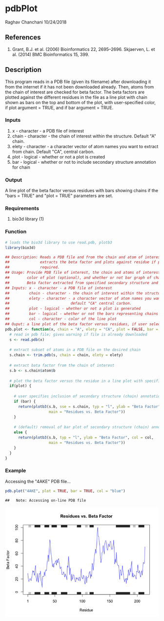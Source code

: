pdbPlot
================
Raghav Chanchani
10/24/2018

References
----------

1.  Grant, B.J. et al. (2006) Bioinformatics 22, 2695–2696. Skjaerven, L. et al. (2014) BMC Bioinformatics 15, 399.

Description
-----------

This program reads in a PDB file (given its filename) after downloading it from the internet if it has not been downloaded already. Then, atoms from the chain of interest are checked for beta factor. The beta factors are plotted against the different residues in the file as a line plot with chain shown as bars on the top and bottom of the plot, with user-specified color, if plot argument = TRUE, and if bar argument = TRUE.

### Inputs

1.  x - character - a PDB file of interest
2.  chain - character - the chain of interest within the structure. Default "A" chain.
3.  elety - character - a character vector of atom names you want to extract from chain. Default "CA", central carbon.
4.  plot - logical - whether or not a plot is created
5.  bar - logical - whether or not to include secondary structure annotation for chain

### Output

A line plot of the beta factor versus residues with bars showing chains if the "bars = TRUE" and "plot = TRUE" parameters are set.

### Requirements

1.  bio3d library (1)

### Function

``` r
# loads the bio3d library to use read.pdb, plotb3
library(bio3d)
```

``` r
## Description: Reads a PDB file and from the chain and atom of interest,
##              extracts the beta factor and plots against residue if plot is
##              required.
## Usage: Provide PDB file of interest, the chain and atoms of interest, if plot is created (optional),
##        color of plot (optional), and whether or not bar graph of chain is included with line plot (optional)
##        Beta factor extracted from specified secondary structure and plotted (optional) against residues.
## Inputs: x - character - a PDB file of interest
##         chain - character - the chain of interest within the structure - default chain A
##         elety - character - a character vector of atom names you want to extract from chain;
##                            default "CA" central carbon.
##         plot - logical - whether or not a plot is generated
##         bar - logical - whether or not the bars representing chains are shown in the plot
##         col - character - color of the line plot
## Ouput: a line plot of the beta factor versus residues, if user selects TRUE for plot argument
pdb.plot <- function(x, chain = "A", elety = "CA", plot = FALSE, bar = TRUE, col = "black") {
  # read in pdb file; gives warning if file is already downloaded
  s <- read.pdb(x)
  
  # extract subset of atoms in a PDB file on the desired chain
  s.chain <- trim.pdb(s, chain = chain, elety = elety)
  
  # extract bata factor from the chain of interest
  s.b <- s.chain$atom$b
  
  # plot the beta factor versus the residue in a line plot with specified (optional) color
  if(plot) {
    
    # user specifies inclusion of secondary structure (chain) annotation
    if (bar) {
      return(plotb3(s.b, sse = s.chain, typ = "l", ylab = "Beta Factor", col = col,
                    main = "Residues vs. Beta Factor"))
    }
    
    # (default) removal of bar plot of secondary structure (chain) annotation
    else {
      return(plotb3(s.b, typ = "l", ylab = "Beta Factor", col = col,
                    main = "Residues vs. Beta Factor"))
    }
  }
}
```

### Example

Accessing the "4AKE" PDB file...

``` r
pdb.plot("4AKE", plot = TRUE, bar = TRUE, col = "blue")
```

    ##   Note: Accessing on-line PDB file

![](pdbPlot_files/figure-markdown_github/4AKE-1.png)
